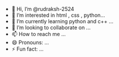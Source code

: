 - 👋 Hi, I’m @rudraksh-2524
- 👀 I’m interested in html , css , python...
- 🌱 I’m currently learning python and c++ ...
- 💞️ I’m looking to collaborate on  ...
- 📫 How to reach me ...
- 😄 Pronouns: ...
- ⚡ Fun fact: ...

<!---
rudraksh-2524/rudraksh-2524 is a ✨ special ✨ repository because its `README.md` (this file) appears on your GitHub profile.
You can click the Preview link to take a look at your changes.
--->
